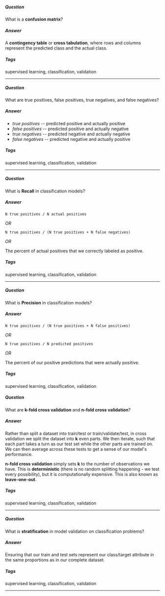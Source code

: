 ##### Question
What is a **confusion matrix**?

##### Answer
A **contingency table** or **cross tabulation**, where rows and columns
represent the predicted class and the actual class.

##### Tags
supervised learning, classification, validation

---

##### Question
What are true positives, false positives, true negatives, and
false negatives?

##### Answer
- _true positives_ -- predicted positive and actually positive
- _false positives_ -- predicted positive and actually negative
- _true negatives_ -- predicted negative and actually negative
- _false negatives_ -- predicted negative and actually positive

##### Tags
supervised learning, classification, validation

---

##### Question
What is **Recall** in classification models?

##### Answer
`N true positives / N actual positives`

*OR*

`N true positives / (N true positives + N false negatives)`

*OR*

The percent of actual positives that we correctly
labeled as positive.

##### Tags
supervised learning, classification, validation

---

##### Question
What is **Precision** in classification models?

##### Answer
```
N true positives / (N true positives + N false positives)
```

*OR*

```
N true positives / N predicted positives
```

*OR*

The percent of our positive predictions that were actually
positive.

##### Tags
supervised learning, classification, validation


##### Question
What are **k-fold cross validation** and **n-fold cross validation**?

##### Answer
Rather than split a dataset into train/test or train/validate/test, in cross validation we split the dataset into **k** even parts. We then iterate, such that each part takes a turn as our test set while the other parts are trained on. We can then average across these tests to get a sense of our model's performance.

**n-fold cross validation** simply sets **k** to the number of observations we have. This is **deterministic** (there is no random splitting happening - we test every possibility), but it is computationally expensive. This is also known as **leave-one-out**.

##### Tags
supervised learning, classification, validation

---

##### Question
What is **stratification** in model validation on classification problems?

##### Answer
Ensuring that our train and test sets represent our class/target attribute in the same proportions as in our complete dataset.

##### Tags
supervised learning, classification, validation

---
